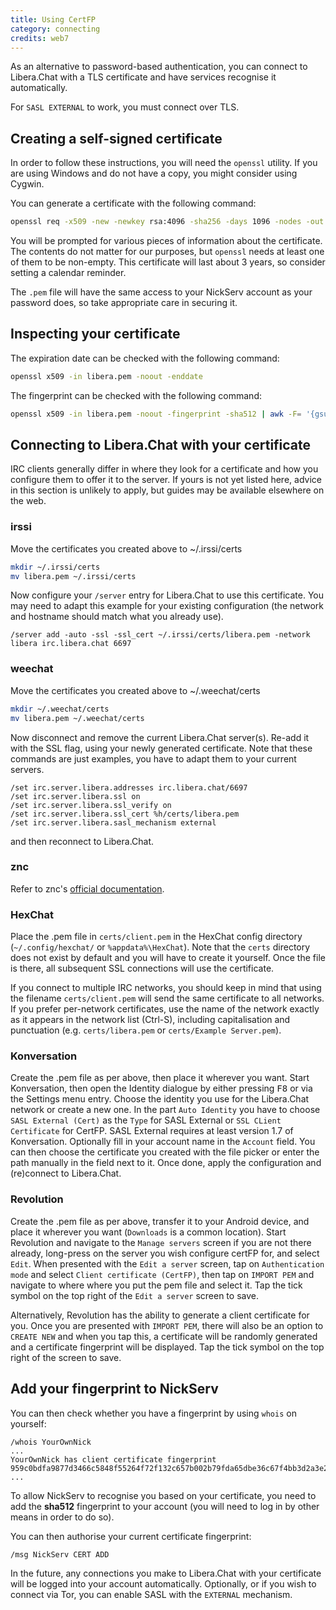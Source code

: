 ```yaml
---
title: Using CertFP
category: connecting
credits: web7
---
```


As an alternative to password-based authentication, you can connect to
Libera.Chat with a TLS certificate and have services recognise it
automatically.

For `SASL EXTERNAL` to work, you must connect over TLS.

## Creating a self-signed certificate

In order to follow these instructions, you will need the `openssl` utility. If
you are using Windows and do not have a copy, you might consider using Cygwin.

You can generate a certificate with the following command:

```sh
openssl req -x509 -new -newkey rsa:4096 -sha256 -days 1096 -nodes -out libera.pem -keyout libera.pem
```

You will be prompted for various pieces of information about the certificate.
The contents do not matter for our purposes, but `openssl` needs at least one
of them to be non-empty. This certificate will last about 3 years, so consider
setting a calendar reminder.

The `.pem` file will have the same access to your NickServ account as your
password does, so take appropriate care in securing it.

## Inspecting your certificate

The expiration date can be checked with the following command:

```sh
openssl x509 -in libera.pem -noout -enddate
```

The fingerprint can be checked with the following command:

```sh
openssl x509 -in libera.pem -noout -fingerprint -sha512 | awk -F= '{gsub(":",""); print tolower ($2)}'
```

## Connecting to Libera.Chat with your certificate

IRC clients generally differ in where they look for a certificate and how you
configure them to offer it to the server. If yours is not yet listed here,
advice in this section is unlikely to apply, but guides may be available
elsewhere on the web.

### irssi

Move the certificates you created above to ~/.irssi/certs

```sh
mkdir ~/.irssi/certs
mv libera.pem ~/.irssi/certs
```

Now configure your `/server` entry for Libera.Chat to use this certificate. You
may need to adapt this example for your existing configuration (the network
and hostname should match what you already use).

```irc
/server add -auto -ssl -ssl_cert ~/.irssi/certs/libera.pem -network libera irc.libera.chat 6697
```

### weechat

Move the certificates you created above to ~/.weechat/certs

```sh
mkdir ~/.weechat/certs
mv libera.pem ~/.weechat/certs
```

Now disconnect and remove the current Libera.Chat server(s). Re-add it with
the SSL flag, using your newly generated certificate. Note that these commands
are just examples, you have to adapt them to your current servers.

```irc
/set irc.server.libera.addresses irc.libera.chat/6697
/set irc.server.libera.ssl on
/set irc.server.libera.ssl_verify on
/set irc.server.libera.ssl_cert %h/certs/libera.pem
/set irc.server.libera.sasl_mechanism external
```

and then reconnect to Libera.Chat.

### znc

Refer to znc's [official documentation](http://wiki.znc.in/Cert).

### HexChat

Place the .pem file in `certs/client.pem` in the HexChat config
directory (`~/.config/hexchat/` or `%appdata%\HexChat`). Note
that the `certs` directory does not exist by default and you will have to
create it yourself. Once the file is there, all subsequent SSL connections
will use the certificate.

If you connect to multiple IRC networks, you should keep in mind that using
the filename `certs/client.pem` will send the same certificate to all networks.
If you prefer per-network certificates, use the name of the network exactly
as it appears in the network list (Ctrl-S), including capitalisation and
punctuation (e.g. `certs/libera.pem` or `certs/Example Server.pem`).

### Konversation

Create the .pem file as per above, then place it wherever you want.
Start Konversation, then open the Identity dialogue by either pressing
<kbd>F8</kbd> or via the Settings menu entry. Choose the identity you use
for the Libera.Chat network or create a new one.
In the part `Auto Identity` you have to choose `SASL External (Cert)`
as the `Type` for SASL External or `SSL CLient Certificate` for CertFP.
SASL External requires at least version 1.7 of Konversation.
Optionally fill in your account name in the `Account` field.
You can then choose the certificate you created with the file picker
or enter the path manually in the field next to it.
Once done, apply the configuration and (re)connect to Libera.Chat.

### Revolution

Create the .pem file as per above, transfer it to your Android device, and
place it wherever you want (`Downloads` is a common location).
Start Revolution and navigate to the `Manage servers` screen if you are not
there already, long-press on the server you wish configure certFP for, and
select `Edit`. When presented with the `Edit a server` screen, tap on
`Authentication mode` and select `Client certificate (CertFP)`, then tap on
`IMPORT PEM` and navigate to where where you put the pem file and select it.
Tap the tick symbol on the top right of the `Edit a server` screen to save.

Alternatively, Revolution has the ability to generate a client certificate for
you. Once you are presented with `IMPORT PEM`, there will also be an option
to `CREATE NEW` and when you tap this, a certificate will be randomly generated
and a certificate fingerprint will be displayed. Tap the tick symbol on the top
right of the screen to save.

## Add your fingerprint to NickServ

You can then check whether you have a fingerprint by using `whois` on yourself:

```irc
/whois YourOwnNick
...
YourOwnNick has client certificate fingerprint 959c0bdfa9877d3466c5848f55264f72f132c657b002b79fda65dbe36c67f4bb3d2a3e2e9925cb5896a53c76169c5bb71b7853bd90192068dc77f4b20159a1d8
...
```

To allow NickServ to recognise you based on your certificate, you need to add
the **sha512** fingerprint to your account (you will need to log in by other
means in order to do so).

You can then authorise your current certificate fingerprint:

```irc
/msg NickServ CERT ADD
```

In the future, any connections you make to Libera.Chat with your certificate
will be logged into your account automatically. Optionally, or if you wish to
connect via Tor, you can enable SASL with the `EXTERNAL` mechanism.
